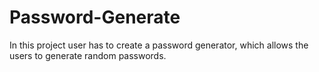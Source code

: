 # Password-Generate
 In this project user has to create a password generator, which allows the users to generate random passwords.
